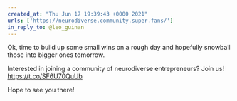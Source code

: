 ```yaml
---
created_at: "Thu Jun 17 19:39:43 +0000 2021"
urls: ['https://neurodiverse.community.super.fans/']
in_reply_to: @leo_guinan
---
```


Ok, time to build up some small wins on a rough day and hopefully snowball those into bigger ones tomorrow.

Interested in joining a community of neurodiverse entrepreneurs? Join us! https://t.co/SF6U70QuUb

Hope to see you there!